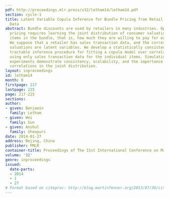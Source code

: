 ```yaml
---
pdf: http://proceedings.mlr.press/v32/letham14/letham14.pdf
section: cycle-1
title: Latent Variable Copula Inference for Bundle Pricing from Retail Transaction
  Data
abstract: Bundle discounts are used by retailers in many industries. Optimal bundle
  pricing requires learning the joint distribution of consumer valuations for the
  items in the bundle, that is, how much they are willing to pay for each of the items.
  We suppose that a retailer has sales transaction data, and the corresponding consumer
  valuations are latent variables. We develop a statistically consistent and computationally
  tractable inference procedure for fitting a copula model over correlated valuations,
  using only sales transaction data for the individual items. Simulations and data
  experiments demonstrate consistency, scalability, and the importance of incorporating
  correlations in the joint distribution.
layout: inproceedings
id: letham14
month: 0
firstpage: 217
lastpage: 225
page: 217-225
sections: 
author:
- given: Benjamin
  family: Letham
- given: Wei
  family: Sun
- given: Anshul
  family: Sheopuri
date: 2014-01-27
address: Bejing, China
publisher: PMLR
container-title: Proceedings of The 31st International Conference on Machine Learning
volume: '32'
genre: inproceedings
issued:
  date-parts:
  - 2014
  - 1
  - 27
# Format based on citeproc: http://blog.martinfenner.org/2013/07/30/citeproc-yaml-for-bibliographies/
---
```

